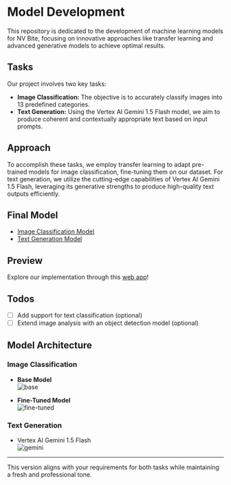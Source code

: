 # Model Development

This repository is dedicated to the development of machine learning models for NV Bite, focusing on innovative approaches like transfer learning and advanced generative models to achieve optimal results.

## Tasks

Our project involves two key tasks:

- **Image Classification:** The objective is to accurately classify images into 13 predefined categories.
- **Text Generation:** Using the Vertex AI Gemini 1.5 Flash model, we aim to produce coherent and contextually appropriate text based on input prompts.

## Approach

To accomplish these tasks, we employ transfer learning to adapt pre-trained models for image classification, fine-tuning them on our dataset. For text generation, we utilize the cutting-edge capabilities of Vertex AI Gemini 1.5 Flash, leveraging its generative strengths to produce high-quality text outputs efficiently.

## Final Model

- [Image Classification Model](task_comp-vis/e-waste_xception_v1.ipynb)
- [Text Generation Model](task_nlp/vertex_gemini_v1.5_flash.ipynb)

## Preview

Explore our implementation through this [web app](https://ml-preview-6b9daowwxjoa4iqvpagyrp.streamlit.app/)!

## Todos

- [ ] Add support for text classification (optional)
- [ ] Extend image analysis with an object detection model (optional)

## Model Architecture

### Image Classification

- **Base Model**  
  ![base](docs/img/img-base.png)

- **Fine-Tuned Model**  
  ![fine-tuned](docs/img/img-fine-tuned.png)

### Text Generation

- Vertex AI Gemini 1.5 Flash  
  ![gemini](docs/img/gemini.png)

---

This version aligns with your requirements for both tasks while maintaining a fresh and professional tone.
